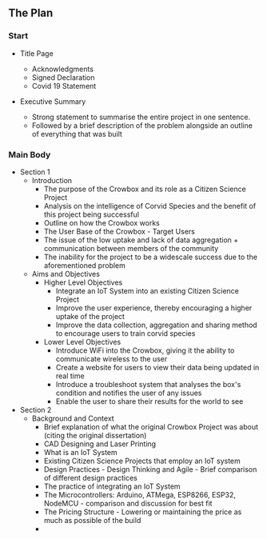 ## The Plan

### Start
* Title Page 
  * Acknowledgments 
  * Signed Declaration 
  * Covid 19 Statement

* Executive Summary 
  * Strong statement to summarise the entire project in one sentence. 
  * Followed by a brief description of the problem alongside an outline of everything that was built  

### Main Body
* Section 1
  * Introduction 
    * The purpose of the Crowbox and its role as a Citizen Science Project 
    *  Analysis on the intelligence of Corvid Species and the benefit of this project being successful 
    *  Outline on how the Crowbox works
    *  The User Base of the Crowbox - Target Users
    *  The issue of the low uptake and lack of data aggregation + communication between members of the community 
    *  The inability for the project to be a widescale success due to the aforementioned problem 
  * Aims and Objectives
    * Higher Level Objectives 
      *  Integrate an IoT System into an existing Citizen Science Project
      *  Improve the user experience, thereby encouraging a higher uptake of the project
      *  Improve the data collection, aggregation and sharing method to encourage users to train corvid species
    *  Lower Level Objectives
       *  Introduce WiFi into the Crowbox, giving it the ability to communicate wireless to the user
       *  Create a website for users to view their data being updated in real time 
       *  Introduce a troubleshoot system that analyses the box's condition and notifies the user of any issues
       *  Enable the user to share their results for the world to see
* Section 2
  * Background and Context
    * Brief explanation of what the original Crowbox Project was about (citing the original dissertation)
    * CAD Designing and Laser Printing 
    * What is an IoT System
    * Existing Citizen Science Projects that employ an IoT system
    * Design Practices - Design Thinking and Agile - Brief comparison of different design practices
    * The practice of integrating an IoT System
    * The Microcontrollers: Arduino, ATMega, ESP8266, ESP32, NodeMCU - comparison and discussion for best fit
    * The Pricing Structure - Lowering or maintaining the price as much as possible of the build 
    * 
    
